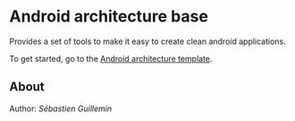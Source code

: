 # Android architecture base

Provides a set of tools to make it easy to create clean android applications.

To get started, go to the [Android architecture template](https://github.com/mrlem/android-arch-template).

## About

Author: *Sébastien Guillemin*
